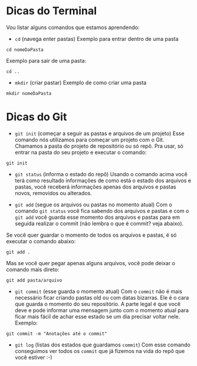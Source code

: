 # Dicas do Terminal

Vou listar alguns comandos que estamos aprendendo:

- `cd` (navega enter pastas)
Exemplo para entrar dentro de uma pasta
```
cd nomeDaPasta
```

Exemplo para sair de uma pasta:
```
cd ..
```

- `mkdir` (criar pastar)
Exemplo de como criar uma pasta
```
mkdir nomeDaPasta
```


# Dicas do Git

- `git init` (começar a seguir as pastas e arquivos de um projeto)
Esse comando nós utilizamos para começar um projeto com o Git. Chamamos a pasta do projeto de repositório ou só repô. Pra usar, só entrar na pasta do seu projeto e executar o comando:
```
git init
```

- `git status` (informa o estado do repô)
Usando o comando acima você terá como resultado informações de como está o estado dos arquivos e pastas, você receberá informações apenas dos arquivos e pastas novos, removidos ou alterados.

- `git add` (segue os arquivos ou pastas no momento atual)
Com o comando `git status` você fica sabendo dos arquivos e pastas e com o `git add` você guarda esse momento dos arquivos e pastas para em seguida realizar o commit (não lembra o que é commit? veja abaixo).

Se você quer guardar o momento de todos os arquivos e pastas, é só executar o comando abaixo:

```
git add .
``` 

Mas se você quer pegar apenas alguns arquivos, você pode deixar o comando mais direto:
```
git add pasta/arquivo
```

- `git commit` (esse guarda o momento atual)
Com o `commit` não é mais necessário ficar criando pastas old ou com datas bizarras. Ele é o cara que guarda o momento do seu repositório.
A parte legal é que você deve e pode informar uma mensagem junto com o momento atual para ficar mais fácil de achar esse estado se um dia precisar voltar nele. Exemplo:

```
git commit -m "Anotações até o commit"
```

- `git log` (listas dos estados que guardamos `commit`)
Com esse comando conseguimos ver todos os `commit` que já fizemos na vida do repô que você estiver :-)

